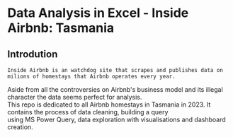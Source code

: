 # Data Analysis in Excel - Inside Airbnb: Tasmania
## Introdution
	Inside Airbnb is an watchdog site that scrapes and publishes data on milions of homestays that Airbnb operates every year.   
 Aside from all the controversies on  Airbnb's business model and its illegal character the data seems perfect for analysis.   
 This repo is dedicated to all Airbnb homestays in Tasmania in 2023. It contains the process of data cleaning, building a query   
 using MS Power Query, data exploration with visualisations and dashboard creation.



								
   		
 
		


